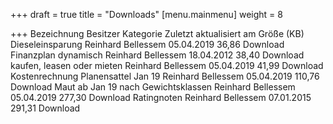 +++
draft = true
title = "Downloads"
[menu.mainmenu]
weight = 8

+++
Bezeichnung	Besitzer	Kategorie	Zuletzt aktualisiert am	Größe (KB)	 
Dieseleinsparung	Reinhard Bellessem	 	05.04.2019	36,86	Download
Finanzplan dynamisch	Reinhard Bellessem	 	18.04.2012	38,40	Download
kaufen, leasen oder mieten	Reinhard Bellessem	 	05.04.2019	41,99	Download
Kostenrechnung Planensattel Jan 19	Reinhard Bellessem	 	05.04.2019	110,76	Download
Maut ab Jan 19 nach Gewichtsklassen	Reinhard Bellessem	 	05.04.2019	277,30	Download
Ratingnoten	Reinhard Bellessem	 	07.01.2015	291,31	Download
